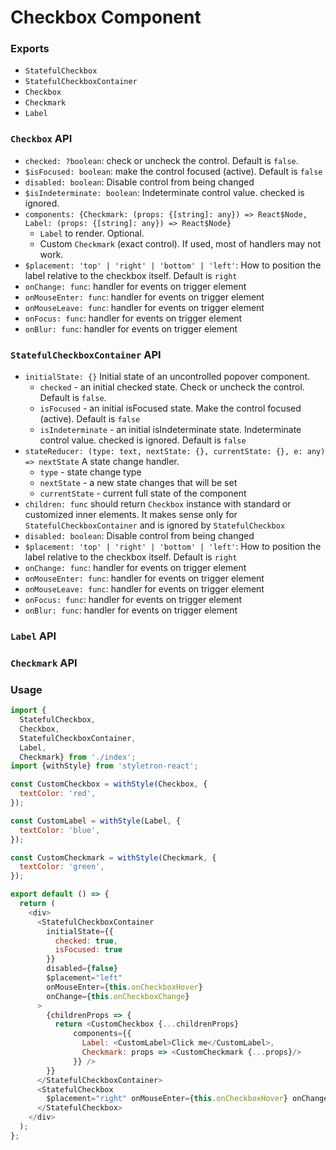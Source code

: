 # Checkbox Component

### Exports

* `StatefulCheckbox`
* `StatefulCheckboxContainer`
* `Checkbox`
* `Checkmark`
* `Label`

### `Checkbox` API

* `checked: ?boolean`:
  check or uncheck the control. Default is `false`.
* `$isFocused: boolean`:
  make the control focused (active). Default is `false`
* `disabled: boolean`:
  Disable control from being changed
* `$isIndeterminate: boolean`:
  Indeterminate control value. checked is ignored.  
* `components: {Checkmark: (props: {[string]: any}) => React$Node, Label: (props: {[string]: any}) => React$Node}`
  * `Label` to render. Optional.
  * Custom `Checkmark` (exact control). If used, most of handlers may not work.    
* `$placement: 'top' | 'right' | 'bottom' | 'left'`:
  How to position the label relative to the checkbox itself. Default is `right`
* `onChange: func`:
  handler for events on trigger element
* `onMouseEnter: func`:
  handler for events on trigger element
* `onMouseLeave: func`:
  handler for events on trigger element
* `onFocus: func`:
  handler for events on trigger element  
* `onBlur: func`:
  handler for events on trigger element      

### `StatefulCheckboxContainer` API

* `initialState: {}`
  Initial state of an uncontrolled popover component.
  * `checked` - an initial checked state. Check or uncheck the control. Default is `false`.
  * `isFocused` - an initial isFocused state. Make the control focused (active). Default is `false`
  * `isIndeterminate` - an initial isIndeterminate state. Indeterminate control value. checked is ignored. Default is `false`
* `stateReducer: (type: text, nextState: {}, currentState: {}, e: any) => nextState`
  A state change handler.
  * `type` - state change type
  * `nextState` - a new state changes that will be set
  * `currentState` - current full state of the component
* `children: func` should return `Checkbox` instance with standard or customized inner elements. It makes sense only for `StatefulCheckboxContainer` and is ignored by `StatefulCheckbox`
* `disabled: boolean`:
  Disable control from being changed
* `$placement: 'top' | 'right' | 'bottom' | 'left'`:
  How to position the label relative to the checkbox itself. Default is `right`      
* `onChange: func`:
  handler for events on trigger element
* `onMouseEnter: func`:
  handler for events on trigger element
* `onMouseLeave: func`:
  handler for events on trigger element
* `onFocus: func`:
  handler for events on trigger element  
* `onBlur: func`:
  handler for events on trigger element     

### `Label` API

### `Checkmark` API


### Usage

```js
import {
  StatefulCheckbox,
  Checkbox,
  StatefulCheckboxContainer,
  Label,
  Checkmark} from './index';
import {withStyle} from 'styletron-react';

const CustomCheckbox = withStyle(Checkbox, {
  textColor: 'red',
});

const CustomLabel = withStyle(Label, {
  textColor: 'blue',
});

const CustomCheckmark = withStyle(Checkmark, {
  textColor: 'green',
});

export default () => {
  return (
    <div>
      <StatefulCheckboxContainer
        initialState={{
          checked: true,
          isFocused: true
        }}
        disabled={false}
        $placement="left"
        onMouseEnter={this.onCheckboxHover}
        onChange={this.onCheckboxChange}
      >
        {childrenProps => {
          return <CustomCheckbox {...childrenProps} 
              components={{
                Label: <CustomLabel>Click me</CustomLabel>,
                Checkmark: props => <CustomCheckmark {...props}/>
              }} />
        }}
      </StatefulCheckboxContainer>
      <StatefulCheckbox
        $placement="right" onMouseEnter={this.onCheckboxHover} onChange={this.onCheckboxChange}>
      </StatefulCheckbox>
    </div>
  );
};
```
